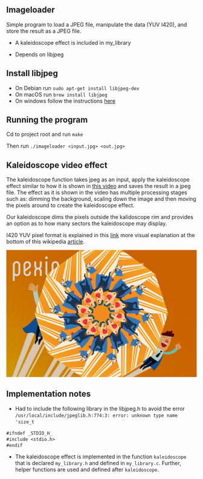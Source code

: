 ## Imageloader

Simple program to load a JPEG file, manipulate the data (YUV I420), and store the result as a JPEG file.

- A kaleidoscope effect is included in my_library

- Depends on libjpeg

## Install libjpeg
- On Debian run `sudo apt-get install libjpeg-dev`
- On macOS run `brew install libjpeg`
- On windows follow the instructions [here](http://gnuwin32.sourceforge.net/packages/jpeg.htm)

## Running the program
Cd to project root and run `make`

Then run `./imageloader <input.jpg> <out.jpg>`

## Kaleidoscope video effect

The kaleidoscope function takes jpeg as an input, apply the kaleidoscope effect similar to how it is shown in [this video](https://www.youtube.com/watch?v=SbQJKjORQJk) and saves the result in a jpeg file. The effect as it is shown in the video has multiple processing stages such as: dimming the background, scaling down the image and then moving the pixels around to create the kaleidoscope effect. 

Our kaleidoscope dims the pixels outside the kalidoscope rim and provides an option as to how many sectors the kaleidoscope may display.

I420 YUV pixel format is explained in this [link](https://www.fourcc.org/pixel-format/yuv-i420/) more visual explanation at the bottom of this wikipedia [article](https://en.wikipedia.org/wiki/YUV).

<img src="./out-example.jpg"/>

## Implementation notes

- Had to include the following library in the libjpeg.h to avoid the error
`/usr/local/include/jpeglib.h:774:3: error: unknown type name 'size_t`

```
#ifndef _STDIO_H_
#include <stdio.h>
#endif
```

- The kaleidoscope effect is implemented in the function `kaleidoscope` that is declared `my_library.h` and defined in `my_library.c`. Further, helper functions are used and defined after `kaleidoscope`.